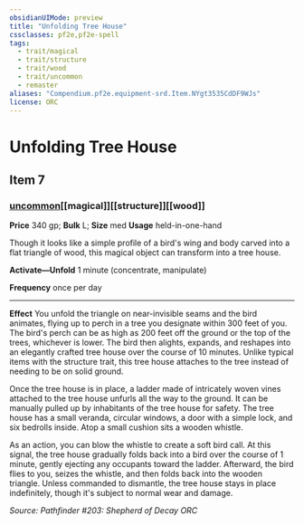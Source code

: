 ```yaml
---
obsidianUIMode: preview
title: "Unfolding Tree House"
cssclasses: pf2e,pf2e-spell
tags:
  - trait/magical
  - trait/structure
  - trait/wood
  - trait/uncommon
  - remaster
aliases: "Compendium.pf2e.equipment-srd.Item.NYgt3535CdDF9WJs"
license: ORC
---
```

# Unfolding Tree House
## Item 7
### [uncommon](uncommon "Uncommon Rarity Trait")[[magical]][[structure]][[wood]]


**Price** 340 gp; 
**Bulk** L; **Size** med
**Usage** held-in-one-hand

Though it looks like a simple profile of a bird's wing and body carved into a flat triangle of wood, this magical object can transform into a tree house.

**Activate—Unfold** 1 minute (concentrate, manipulate)

**Frequency** once per day

* * *

**Effect** You unfold the triangle on near-invisible seams and the bird animates, flying up to perch in a tree you designate within 300 feet of you. The bird's perch can be as high as 200 feet off the ground or the top of the trees, whichever is lower. The bird then alights, expands, and reshapes into an elegantly crafted tree house over the course of 10 minutes. Unlike typical items with the structure trait, this tree house attaches to the tree instead of needing to be on solid ground.

Once the tree house is in place, a ladder made of intricately woven vines attached to the tree house unfurls all the way to the ground. It can be manually pulled up by inhabitants of the tree house for safety. The tree house has a small veranda, circular windows, a door with a simple lock, and six bedrolls inside. Atop a small cushion sits a wooden whistle.

As an action, you can blow the whistle to create a soft bird call. At this signal, the tree house gradually folds back into a bird over the course of 1 minute, gently ejecting any occupants toward the ladder. Afterward, the bird flies to you, seizes the whistle, and then folds back into the wooden triangle. Unless commanded to dismantle, the tree house stays in place indefinitely, though it's subject to normal wear and damage.

*Source: Pathfinder #203: Shepherd of Decay*
*ORC*